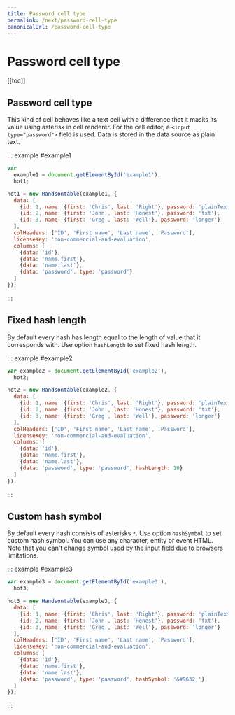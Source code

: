 ```yaml
---
title: Password cell type
permalink: /next/password-cell-type
canonicalUrl: /password-cell-type
---
```


# Password cell type

[[toc]]

## Password cell type

This kind of cell behaves like a text cell with a difference that it masks its value using asterisk in cell renderer. For the cell editor, a `<input type="password">` field is used. Data is stored in the data source as plain text.

::: example #example1
```js
var
  example1 = document.getElementById('example1'),
  hot1;

hot1 = new Handsontable(example1, {
  data: [
    {id: 1, name: {first: 'Chris', last: 'Right'}, password: 'plainTextPassword'},
    {id: 2, name: {first: 'John', last: 'Honest'}, password: 'txt'},
    {id: 3, name: {first: 'Greg', last: 'Well'}, password: 'longer'}
  ],
  colHeaders: ['ID', 'First name', 'Last name', 'Password'],
  licenseKey: 'non-commercial-and-evaluation',
  columns: [
    {data: 'id'},
    {data: 'name.first'},
    {data: 'name.last'},
    {data: 'password', type: 'password'}
  ]
});
```
:::

## Fixed hash length

By default every hash has length equal to the length of value that it corresponds with. Use option `hashLength` to set fixed hash length.

::: example #example2
```js
var example2 = document.getElementById('example2'),
  hot2;

hot2 = new Handsontable(example2, {
  data: [
    {id: 1, name: {first: 'Chris', last: 'Right'}, password: 'plainTextPassword'},
    {id: 2, name: {first: 'John', last: 'Honest'}, password: 'txt'},
    {id: 3, name: {first: 'Greg', last: 'Well'}, password: 'longer'}
  ],
  colHeaders: ['ID', 'First name', 'Last name', 'Password'],
  licenseKey: 'non-commercial-and-evaluation',
  columns: [
    {data: 'id'},
    {data: 'name.first'},
    {data: 'name.last'},
    {data: 'password', type: 'password', hashLength: 10}
  ]
});
```
:::

## Custom hash symbol

By default every hash consists of asterisks `*`. Use option `hashSymbol` to set custom hash symbol. You can use any character, entity or event HTML. Note that you can't change symbol used by the input field due to browsers limitations.

::: example #example3
```js
var example3 = document.getElementById('example3'),
  hot3;

hot3 = new Handsontable(example3, {
  data: [
    {id: 1, name: {first: 'Chris', last: 'Right'}, password: 'plainTextPassword'},
    {id: 2, name: {first: 'John', last: 'Honest'}, password: 'txt'},
    {id: 3, name: {first: 'Greg', last: 'Well'}, password: 'longer'}
  ],
  colHeaders: ['ID', 'First name', 'Last name', 'Password'],
  licenseKey: 'non-commercial-and-evaluation',
  columns: [
    {data: 'id'},
    {data: 'name.first'},
    {data: 'name.last'},
    {data: 'password', type: 'password', hashSymbol: '&#9632;'}
  ]
});
```
:::

